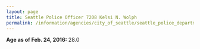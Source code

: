 ```yaml
---
layout: page
title: Seattle Police Officer 7208 Kelsi N. Wolph
permalink: /information/agencies/city_of_seattle/seattle_police_department/copbook/7208/
---
```


**Age as of Feb. 24, 2016:** 28.0
